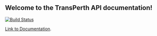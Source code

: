 ## Welcome to the TransPerth API documentation!

[![Build Status](https://travis-ci.org/maxrumsey/transperthAPI.svg?branch=master)](https://travis-ci.org/maxrumsey/transperthAPI)


[Link to Documentation](API).
